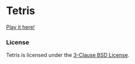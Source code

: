# Tetris
[Play it here!](http://takuyakanbr.github.io/tetris)

### License
Tetris is licensed under the [3-Clause BSD License](https://opensource.org/licenses/BSD-3-Clause).
